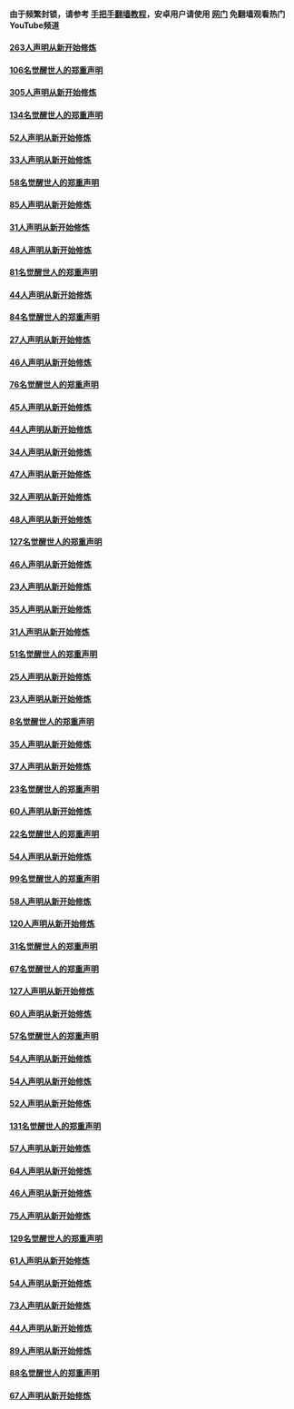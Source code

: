 #### 由于频繁封锁，请参考 [手把手翻墙教程](https://github.com/gfw-breaker/guides/wiki/)，安卓用户请使用 [网门](https://github.com/gfw-breaker/nogfw/blob/master/dl.md?t=03291301) 免翻墙观看热门YouTube频道 

#### [263人声明从新开始修炼](../pages/91/422553.md?t=03291301) 

#### [106名觉醒世人的郑重声明](../pages/91/422552.md?t=03291301) 

#### [305人声明从新开始修炼](../pages/91/422153.md?t=03291301) 

#### [134名觉醒世人的郑重声明](../pages/91/422152.md?t=03291301) 

#### [52人声明从新开始修炼](../pages/91/421846.md?t=03291301) 

#### [33人声明从新开始修炼](../pages/91/421804.md?t=03291301) 

#### [58名觉醒世人的郑重声明](../pages/91/421845.md?t=03291301) 

#### [85人声明从新开始修炼](../pages/91/421769.md?t=03291301) 

#### [31人声明从新开始修炼](../pages/91/421763.md?t=03291301) 

#### [48人声明从新开始修炼](../pages/91/421605.md?t=03291301) 

#### [81名觉醒世人的郑重声明](../pages/91/421656.md?t=03291301) 

#### [44人声明从新开始修炼](../pages/91/421544.md?t=03291301) 

#### [84名觉醒世人的郑重声明](../pages/91/421543.md?t=03291301) 

#### [27人声明从新开始修炼](../pages/91/421465.md?t=03291301) 

#### [46人声明从新开始修炼](../pages/91/421454.md?t=03291301) 

#### [76名觉醒世人的郑重声明](../pages/91/421453.md?t=03291301) 

#### [45人声明从新开始修炼](../pages/91/421452.md?t=03291301) 

#### [44人声明从新开始修炼](../pages/91/421422.md?t=03291301) 

#### [34人声明从新开始修炼](../pages/91/421322.md?t=03291301) 

#### [47人声明从新开始修炼](../pages/91/421264.md?t=03291301) 

#### [32人声明从新开始修炼](../pages/91/421225.md?t=03291301) 

#### [48人声明从新开始修炼](../pages/91/421202.md?t=03291301) 

#### [127名觉醒世人的郑重声明](../pages/91/421224.md?t=03291301) 

#### [46人声明从新开始修炼](../pages/91/421203.md?t=03291301) 

#### [23人声明从新开始修炼](../pages/91/421138.md?t=03291301) 

#### [35人声明从新开始修炼](../pages/91/421122.md?t=03291301) 

#### [31人声明从新开始修炼](../pages/91/421081.md?t=03291301) 

#### [51名觉醒世人的郑重声明](../pages/91/421080.md?t=03291301) 

#### [25人声明从新开始修炼](../pages/91/421020.md?t=03291301) 

#### [23人声明从新开始修炼](../pages/91/420884.md?t=03291301) 

#### [8名觉醒世人的郑重声明](../pages/91/420883.md?t=03291301) 

#### [35人声明从新开始修炼](../pages/91/420809.md?t=03291301) 

#### [37人声明从新开始修炼](../pages/91/420766.md?t=03291301) 

#### [23名觉醒世人的郑重声明](../pages/91/420765.md?t=03291301) 

#### [60人声明从新开始修炼](../pages/91/420727.md?t=03291301) 

#### [22名觉醒世人的郑重声明](../pages/91/420726.md?t=03291301) 

#### [54人声明从新开始修炼](../pages/91/420529.md?t=03291301) 

#### [99名觉醒世人的郑重声明](../pages/91/420528.md?t=03291301) 

#### [58人声明从新开始修炼](../pages/91/420198.md?t=03291301) 

#### [120人声明从新开始修炼](../pages/91/420141.md?t=03291301) 

#### [31名觉醒世人的郑重声明](../pages/91/420197.md?t=03291301) 

#### [67名觉醒世人的郑重声明](../pages/91/420140.md?t=03291301) 

#### [127人声明从新开始修炼](../pages/91/420082.md?t=03291301) 

#### [60人声明从新开始修炼](../pages/91/420081.md?t=03291301) 

#### [57名觉醒世人的郑重声明](../pages/91/420080.md?t=03291301) 

#### [54人声明从新开始修炼](../pages/91/419533.md?t=03291301) 

#### [54人声明从新开始修炼](../pages/91/419532.md?t=03291301) 

#### [52人声明从新开始修炼](../pages/91/419531.md?t=03291301) 

#### [131名觉醒世人的郑重声明](../pages/91/419530.md?t=03291301) 

#### [57人声明从新开始修炼](../pages/91/419430.md?t=03291301) 

#### [64人声明从新开始修炼](../pages/91/419429.md?t=03291301) 

#### [46人声明从新开始修炼](../pages/91/419428.md?t=03291301) 

#### [75人声明从新开始修炼](../pages/91/419427.md?t=03291301) 

#### [129名觉醒世人的郑重声明](../pages/91/419426.md?t=03291301) 

#### [61人声明从新开始修炼](../pages/91/419198.md?t=03291301) 

#### [54人声明从新开始修炼](../pages/91/419197.md?t=03291301) 

#### [73人声明从新开始修炼](../pages/91/419196.md?t=03291301) 

#### [44人声明从新开始修炼](../pages/91/419075.md?t=03291301) 

#### [89人声明从新开始修炼](../pages/91/419074.md?t=03291301) 

#### [88名觉醒世人的郑重声明](../pages/91/419195.md?t=03291301) 

#### [67人声明从新开始修炼](../pages/91/419073.md?t=03291301) 


